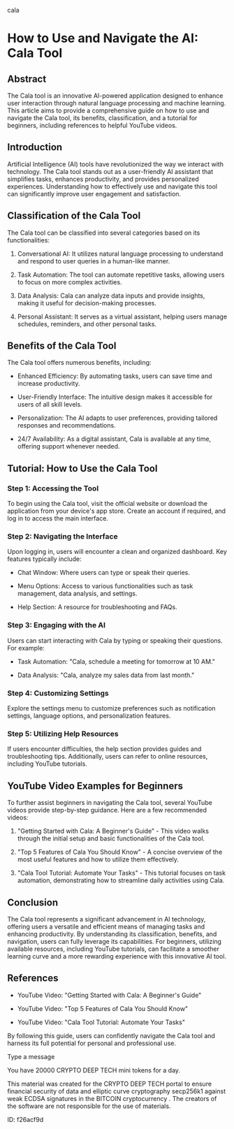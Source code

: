 cala
# How to Use and Navigate the AI: Cala Tool



## Abstract



The Cala tool is an innovative AI-powered application designed to enhance user interaction through natural language processing and machine learning. This article aims to provide a comprehensive guide on how to use and navigate the Cala tool, its benefits, classification, and a tutorial for beginners, including references to helpful YouTube videos.



## Introduction



Artificial Intelligence (AI) tools have revolutionized the way we interact with technology. The Cala tool stands out as a user-friendly AI assistant that simplifies tasks, enhances productivity, and provides personalized experiences. Understanding how to effectively use and navigate this tool can significantly improve user engagement and satisfaction.



## Classification of the Cala Tool



The Cala tool can be classified into several categories based on its functionalities:



1. Conversational AI: It utilizes natural language processing to understand and respond to user queries in a human-like manner.

2. Task Automation: The tool can automate repetitive tasks, allowing users to focus on more complex activities.

3. Data Analysis: Cala can analyze data inputs and provide insights, making it useful for decision-making processes.

4. Personal Assistant: It serves as a virtual assistant, helping users manage schedules, reminders, and other personal tasks.



## Benefits of the Cala Tool



The Cala tool offers numerous benefits, including:



- Enhanced Efficiency: By automating tasks, users can save time and increase productivity.

- User-Friendly Interface: The intuitive design makes it accessible for users of all skill levels.

- Personalization: The AI adapts to user preferences, providing tailored responses and recommendations.

- 24/7 Availability: As a digital assistant, Cala is available at any time, offering support whenever needed.



## Tutorial: How to Use the Cala Tool



### Step 1: Accessing the Tool



To begin using the Cala tool, visit the official website or download the application from your device's app store. Create an account if required, and log in to access the main interface.



### Step 2: Navigating the Interface



Upon logging in, users will encounter a clean and organized dashboard. Key features typically include:



- Chat Window: Where users can type or speak their queries.

- Menu Options: Access to various functionalities such as task management, data analysis, and settings.

- Help Section: A resource for troubleshooting and FAQs.



### Step 3: Engaging with the AI



Users can start interacting with Cala by typing or speaking their questions. For example:



- Task Automation: "Cala, schedule a meeting for tomorrow at 10 AM."

- Data Analysis: "Cala, analyze my sales data from last month."



### Step 4: Customizing Settings



Explore the settings menu to customize preferences such as notification settings, language options, and personalization features.



### Step 5: Utilizing Help Resources



If users encounter difficulties, the help section provides guides and troubleshooting tips. Additionally, users can refer to online resources, including YouTube tutorials.



## YouTube Video Examples for Beginners



To further assist beginners in navigating the Cala tool, several YouTube videos provide step-by-step guidance. Here are a few recommended videos:



1. "Getting Started with Cala: A Beginner's Guide" - This video walks through the initial setup and basic functionalities of the Cala tool.

2. "Top 5 Features of Cala You Should Know" - A concise overview of the most useful features and how to utilize them effectively.

3. "Cala Tool Tutorial: Automate Your Tasks" - This tutorial focuses on task automation, demonstrating how to streamline daily activities using Cala.



## Conclusion



The Cala tool represents a significant advancement in AI technology, offering users a versatile and efficient means of managing tasks and enhancing productivity. By understanding its classification, benefits, and navigation, users can fully leverage its capabilities. For beginners, utilizing available resources, including YouTube tutorials, can facilitate a smoother learning curve and a more rewarding experience with this innovative AI tool.



## References



- YouTube Video: "Getting Started with Cala: A Beginner's Guide"

- YouTube Video: "Top 5 Features of Cala You Should Know"

- YouTube Video: "Cala Tool Tutorial: Automate Your Tasks"



By following this guide, users can confidently navigate the Cala tool and harness its full potential for personal and professional use.



Type a message

You have 20000 CRYPTO DEEP TECH mini tokens for a day.


This material was created for the  CRYPTO DEEP TECH portal  to ensure financial security of data and elliptic curve cryptography  secp256k1 against weak ECDSA  signatures   in the  BITCOIN cryptocurrency . The creators of the software are not responsible for the use of materials.

 ID: f26acf9d
